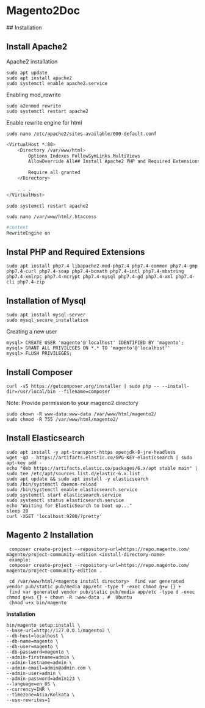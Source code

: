 # Magento2Doc
﻿## Installation
## Install Apache2
Apache2 installation
```
sudo apt update
sudo apt install apache2
sudo systemctl enable apache2.service
```
Enabling mod_rewrite
		
	sudo a2enmod rewrite
	sudo systemctl restart apache2

Enable rewrite engine for html

	sudo nano /etc/apache2/sites-available/000-default.conf
```bash
<VirtualHost *:80>
    <Directory /var/www/html>
        Options Indexes FollowSymLinks MultiViews
        AllowOverride All## Install Apache2 PHP and Required Extensions

        Require all granted
    </Directory>

    . . .
</VirtualHost>
```
	sudo systemctl restart apache2

	sudo nano /var/www/html/.htaccess
```bash
#content
RewriteEngine on
```

## Instal PHP and Required Extensions
	sudo apt install php7.4 libapache2-mod-php7.4 php7.4-common php7.4-gmp php7.4-curl php7.4-soap php7.4-bcmath php7.4-intl php7.4-mbstring php7.4-xmlrpc php7.4-mcrypt php7.4-mysql php7.4-gd php7.4-xml php7.4-cli php7.4-zip
## Installation of Mysql
	sudo apt install mysql-server
	sudo mysql_secure_installation
Creating a new user
	
	mysql> CREATE USER 'magento'@'localhost' IDENTIFIED BY 'magento';
	mysql> GRANT ALL PRIVILEGES ON *.* TO 'magento'@'localhost''
	mysql> FLUSH PRIVILEGES;
## Install Composer 
		
	curl -sS https://getcomposer.org/installer | sudo php -- --install-dir=/usr/local/bin --filename=composer

Note: Provide permission to your mageno2 directory
```
sudo chown -R www-data:www-data /var/www/html/magento2/
sudo chmod -R 755 /var/www/html/magento2/
```

## Install Elasticsearch
	sudo apt install -y apt-transport-https openjdk-8-jre-headless
	wget -qO - https://artifacts.elastic.co/GPG-KEY-elasticsearch | sudo apt-key add -
	echo "deb https://artifacts.elastic.co/packages/6.x/apt stable main" | sudo tee /etc/apt/sources.list.d/elastic-6.x.list
	sudo apt update && sudo apt install -y elasticsearch
	sudo /bin/systemctl daemon-reload
	sudo /bin/systemctl enable elasticsearch.service
	sudo systemctl start elasticsearch.service
	sudo systemctl status elasticsearch.service
	echo "Waiting for ElasticSearch to boot up..."
	sleep 20
	curl -XGET 'localhost:9200/?pretty'
## Magento 2 Installation
	 composer create-project --repository-url=https://repo.magento.com/ magento/project-community-edition <install-directory-name>
	 example: 
	 composer create-project --repository-url=https://repo.magento.com/ magento/project-community-edition .
	 
	 cd /var/www/html/<magento install directory>  find var generated vendor pub/static pub/media app/etc -type f -exec chmod g+w {} +
	 find var generated vendor pub/static pub/media app/etc -type d -exec chmod g+ws {} + chown -R :www-data . #  Ubuntu
	 chmod u+x bin/magento
	 
 **Installation**
 
	bin/magento setup:install \
	--base-url=http://127.0.0.1/magento2 \
	--db-host=localhost \
	--db-name=magento \
	--db-user=magento \
	--db-password=magento \
	--admin-firstname=admin \
	--admin-lastname=admin \
	--admin-email=admin@admin.com \
	--admin-user=admin \
	--admin-password=admin123 \
	--language=en_US \
	--currency=INR \
	--timezone=Asia/Kolkata \
	--use-rewrites=1
